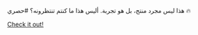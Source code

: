 هذا ليس مجرد منتج، بل هو تجربة. أليس هذا ما كنتم تنتظرونه؟ #حصري 🔥

[Check it out!](https://www.facebook.com/share/17TW2PL6Tj/)